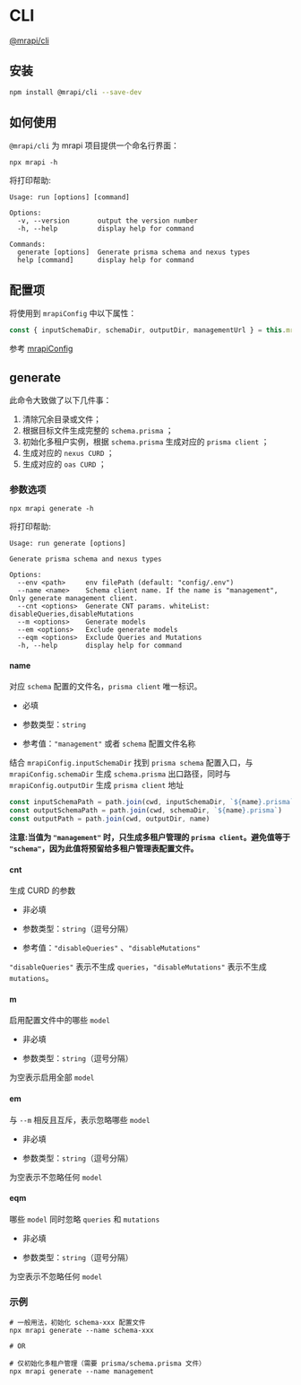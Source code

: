# CLI

[@mrapi/cli](https://github.com/mrapi-js/mrapi/tree/master/packages/cli)

## 安装

```bash
npm install @mrapi/cli --save-dev
```

## 如何使用

`@mrapi/cli` 为 mrapi 项目提供一个命名行界面：

```
npx mrapi -h
```

将打印帮助:

```
Usage: run [options] [command]

Options:
  -v, --version       output the version number
  -h, --help          display help for command

Commands:
  generate [options]  Generate prisma schema and nexus types
  help [command]      display help for command
```

## 配置项

将使用到 `mrapiConfig` 中以下属性：

```js
const { inputSchemaDir, schemaDir, outputDir, managementUrl } = this.mrapiConfig
```

参考 [mrapiConfig](./Configuration/Common.zh-CN.md)

## generate

此命令大致做了以下几件事：

1. 清除冗余目录或文件；
2. 根据目标文件生成完整的 `schema.prisma` ；
3. 初始化多租户实例，根据 `schema.prisma` 生成对应的 `prisma client` ；
4. 生成对应的 `nexus CURD` ；
5. 生成对应的 `oas CURD` ；

### 参数选项

```
npx mrapi generate -h
```

将打印帮助:

```
Usage: run generate [options]

Generate prisma schema and nexus types

Options:
  --env <path>     env filePath (default: "config/.env")
  --name <name>    Schema client name. If the name is "management", Only generate management client.
  --cnt <options>  Generate CNT params. whiteList: disableQueries,disableMutations
  --m <options>    Generate models
  --em <options>   Exclude generate models
  --eqm <options>  Exclude Queries and Mutations
  -h, --help       display help for command
```

#### name

对应 `schema` 配置的文件名，`prisma client` 唯一标识。

- 必填

- 参数类型：`string`

- 参考值：`"management"` 或者 `schema` 配置文件名称

结合 `mrapiConfig.inputSchemaDir` 找到 `prisma schema` 配置入口，与 `mrapiConfig.schemaDir` 生成 `schema.prisma` 出口路径，同时与 `mrapiConfig.outputDir` 生成 `prisma client` 地址

```ts
const inputSchemaPath = path.join(cwd, inputSchemaDir, `${name}.prisma`)
const outputSchemaPath = path.join(cwd, schemaDir, `${name}.prisma`)
const outputPath = path.join(cwd, outputDir, name)
```

**注意\:当值为 `"management"` 时，只生成多租户管理的 `prisma client`。避免值等于 `"schema"`，因为此值将预留给多租户管理表配置文件。**

#### cnt

生成 CURD 的参数

- 非必填

- 参数类型：`string`（逗号分隔）

- 参考值：`"disableQueries"` 、`"disableMutations"`

`"disableQueries"` 表示不生成 `queries`，`"disableMutations"` 表示不生成 `mutations`。

#### m

启用配置文件中的哪些 `model`

- 非必填

- 参数类型：`string`（逗号分隔）

为空表示启用全部 `model`

#### em

与 `--m` 相反且互斥，表示忽略哪些 `model`

- 非必填

- 参数类型：`string`（逗号分隔）

为空表示不忽略任何 `model`

#### eqm

哪些 `model` 同时忽略 `queries` 和 `mutations`

- 非必填

- 参数类型：`string`（逗号分隔）

为空表示不忽略任何 `model`

### 示例

```shell
# 一般用法，初始化 schema-xxx 配置文件
npx mrapi generate --name schema-xxx

# OR

# 仅初始化多租户管理（需要 prisma/schema.prisma 文件）
npx mrapi generate --name management
```
